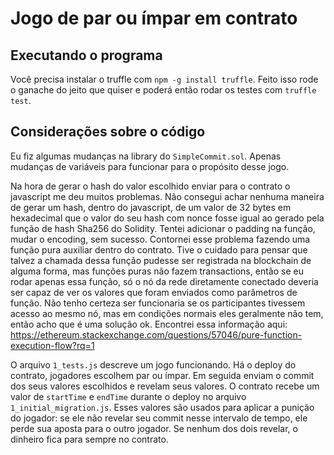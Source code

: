 # Jogo de par ou ímpar em contrato

## Executando o programa

Você precisa instalar o truffle com `npm -g install truffle`. Feito isso rode o ganache do jeito que quiser e
poderá então rodar os testes com `truffle test`.

## Considerações sobre o código

Eu fiz algumas mudanças na library do `SimpleCommit.sol`. Apenas mudanças de variáveis para funcionar 
para o propósito desse jogo.

Na hora de gerar o hash do valor escolhido enviar para o contrato o javascript me deu muitos problemas.
Não consegui achar nenhuma maneira de gerar um hash, dentro do javascript,
 de um valor de 32 bytes em hexadecimal que o valor do seu hash com nonce fosse igual ao 
gerado pela função de hash Sha256 do Solidity. Tentei adicionar o padding na função, mudar o encoding, sem sucesso.
Contornei esse problema fazendo uma função pura auxiliar dentro do contrato. Tive o cuidado para pensar que talvez 
a chamada dessa função pudesse ser registrada na blockchain de alguma forma, mas funções puras não fazem transactions, então
se eu rodar apenas essa função, só o nó da rede diretamente conectado deveria ser capaz de ver os valores que foram enviados como parâmetros de função. Não tenho certeza ser funcionaria se os participantes tivessem acesso ao mesmo nó, mas em condições normais
eles geralmente não tem, então acho que é uma solução ok.
Encontrei essa informação aqui:
https://ethereum.stackexchange.com/questions/57046/pure-function-execution-flow?rq=1

O arquivo `1_tests.js` descreve um jogo funcionando. Há o deploy do contrato, jogadores escolhem par ou ímpar. Em seguida enviam
o commit dos seus valores escolhidos e revelam seus valores. O contrato recebe um valor de `startTime` e `endTime` durante o deploy no arquivo `1_initial_migration.js`. Esses valores são usados para aplicar a punição do jogador: se ele não revelar seu
commit nesse intervalo de tempo, ele perde sua aposta para o outro jogador. Se nenhum dos dois revelar, o dinheiro fica para sempre no contrato.
